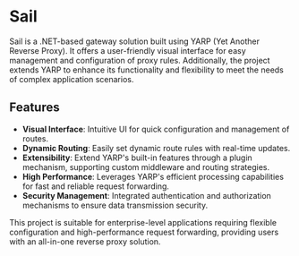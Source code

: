 # Sail

Sail is a .NET-based gateway solution built using YARP (Yet Another Reverse Proxy). It offers a user-friendly visual interface for easy management and configuration of proxy rules. Additionally, the project extends YARP to enhance its functionality and flexibility to meet the needs of complex application scenarios.

## Features

- **Visual Interface**: Intuitive UI for quick configuration and management of routes.
- **Dynamic Routing**: Easily set dynamic route rules with real-time updates.
- **Extensibility**: Extend YARP's built-in features through a plugin mechanism, supporting custom middleware and routing strategies.
- **High Performance**: Leverages YARP's efficient processing capabilities for fast and reliable request forwarding.
- **Security Management**: Integrated authentication and authorization mechanisms to ensure data transmission security.

This project is suitable for enterprise-level applications requiring flexible configuration and high-performance request forwarding, providing users with an all-in-one reverse proxy solution.
